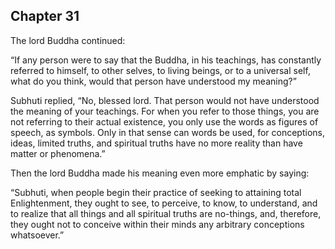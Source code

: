 ## Chapter 31
The lord Buddha continued:

“If any person were to say that the Buddha, in his teachings, has constantly referred to himself, to other selves, to living beings, or to a universal self, what do you think, would that person have understood my meaning?”

Subhuti replied, “No, blessed lord. That person would not have understood the meaning of your teachings. For when you refer to those things, you are not referring to their actual existence, you only use the words as figures of speech, as symbols. Only in that sense can words be used, for conceptions, ideas, limited truths, and spiritual truths have no more reality than have matter or phenomena.”

Then the lord Buddha made his meaning even more emphatic by saying:

“Subhuti, when people begin their practice of seeking to attaining total Enlightenment, they ought to see, to perceive, to know, to understand, and to realize that all things and all spiritual truths are no-things, and, therefore, they ought not to conceive within their minds any arbitrary conceptions whatsoever.”